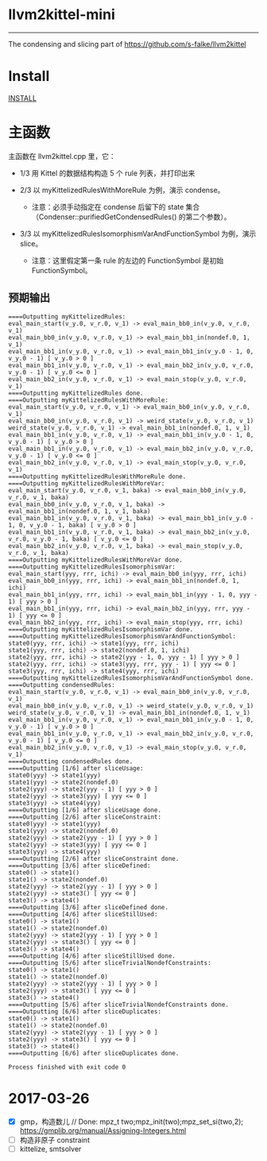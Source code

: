 # llvm2kittel-mini
---

The condensing and slicing part of https://github.com/s-falke/llvm2kittel

# Install

[INSTALL](INSTALL)

# 主函数

主函数在 llvm2kittel.cpp 里，它：

+ 1/3 用 Kittel 的数据结构构造 5 个 rule 列表，并打印出来

+ 2/3 以 myKittelizedRulesWithMoreRule 为例，演示 condense。
    + 注意：必须手动指定在 condense 后留下的 state 集合（Condenser::purifiedGetCondensedRules() 的第二个参数）。

+ 3/3 以 myKittelizedRulesIsomorphismVarAndFunctionSymbol 为例，演示 slice。
    + 注意：这里假定第一条 rule 的左边的 FunctionSymbol 是初始 FunctionSymbol。

## 预期输出


    ====Outputting myKittelizedRules:
    eval_main_start(v_y.0, v_r.0, v_1) -> eval_main_bb0_in(v_y.0, v_r.0, v_1)
    eval_main_bb0_in(v_y.0, v_r.0, v_1) -> eval_main_bb1_in(nondef.0, 1, v_1)
    eval_main_bb1_in(v_y.0, v_r.0, v_1) -> eval_main_bb1_in(v_y.0 - 1, 0, v_y.0 - 1) [ v_y.0 > 0 ]
    eval_main_bb1_in(v_y.0, v_r.0, v_1) -> eval_main_bb2_in(v_y.0, v_r.0, v_y.0 - 1) [ v_y.0 <= 0 ]
    eval_main_bb2_in(v_y.0, v_r.0, v_1) -> eval_main_stop(v_y.0, v_r.0, v_1)
    ====Outputting myKittelizedRules done.
    ====Outputting myKittelizedRulesWithMoreRule:
    eval_main_start(v_y.0, v_r.0, v_1) -> eval_main_bb0_in(v_y.0, v_r.0, v_1)
    eval_main_bb0_in(v_y.0, v_r.0, v_1) -> weird_state(v_y.0, v_r.0, v_1)
    weird_state(v_y.0, v_r.0, v_1) -> eval_main_bb1_in(nondef.0, 1, v_1)
    eval_main_bb1_in(v_y.0, v_r.0, v_1) -> eval_main_bb1_in(v_y.0 - 1, 0, v_y.0 - 1) [ v_y.0 > 0 ]
    eval_main_bb1_in(v_y.0, v_r.0, v_1) -> eval_main_bb2_in(v_y.0, v_r.0, v_y.0 - 1) [ v_y.0 <= 0 ]
    eval_main_bb2_in(v_y.0, v_r.0, v_1) -> eval_main_stop(v_y.0, v_r.0, v_1)
    ====Outputting myKittelizedRulesWithMoreRule done.
    ====Outputting myKittelizedRulesWithMoreVar:
    eval_main_start(v_y.0, v_r.0, v_1, baka) -> eval_main_bb0_in(v_y.0, v_r.0, v_1, baka)
    eval_main_bb0_in(v_y.0, v_r.0, v_1, baka) -> eval_main_bb1_in(nondef.0, 1, v_1, baka)
    eval_main_bb1_in(v_y.0, v_r.0, v_1, baka) -> eval_main_bb1_in(v_y.0 - 1, 0, v_y.0 - 1, baka) [ v_y.0 > 0 ]
    eval_main_bb1_in(v_y.0, v_r.0, v_1, baka) -> eval_main_bb2_in(v_y.0, v_r.0, v_y.0 - 1, baka) [ v_y.0 <= 0 ]
    eval_main_bb2_in(v_y.0, v_r.0, v_1, baka) -> eval_main_stop(v_y.0, v_r.0, v_1, baka)
    ====Outputting myKittelizedRulesWithMoreVar done.
    ====Outputting myKittelizedRulesIsomorphismVar:
    eval_main_start(yyy, rrr, ichi) -> eval_main_bb0_in(yyy, rrr, ichi)
    eval_main_bb0_in(yyy, rrr, ichi) -> eval_main_bb1_in(nondef.0, 1, ichi)
    eval_main_bb1_in(yyy, rrr, ichi) -> eval_main_bb1_in(yyy - 1, 0, yyy - 1) [ yyy > 0 ]
    eval_main_bb1_in(yyy, rrr, ichi) -> eval_main_bb2_in(yyy, rrr, yyy - 1) [ yyy <= 0 ]
    eval_main_bb2_in(yyy, rrr, ichi) -> eval_main_stop(yyy, rrr, ichi)
    ====Outputting myKittelizedRulesIsomorphismVar done.
    ====Outputting myKittelizedRulesIsomorphismVarAndFunctionSymbol:
    state0(yyy, rrr, ichi) -> state1(yyy, rrr, ichi)
    state1(yyy, rrr, ichi) -> state2(nondef.0, 1, ichi)
    state2(yyy, rrr, ichi) -> state2(yyy - 1, 0, yyy - 1) [ yyy > 0 ]
    state2(yyy, rrr, ichi) -> state3(yyy, rrr, yyy - 1) [ yyy <= 0 ]
    state3(yyy, rrr, ichi) -> state4(yyy, rrr, ichi)
    ====Outputting myKittelizedRulesIsomorphismVarAndFunctionSymbol done.
    ====Outputting condensedRules:
    eval_main_start(v_y.0, v_r.0, v_1) -> eval_main_bb0_in(v_y.0, v_r.0, v_1)
    eval_main_bb0_in(v_y.0, v_r.0, v_1) -> weird_state(v_y.0, v_r.0, v_1)
    weird_state(v_y.0, v_r.0, v_1) -> eval_main_bb1_in(nondef.0, 1, v_1)
    eval_main_bb1_in(v_y.0, v_r.0, v_1) -> eval_main_bb1_in(v_y.0 - 1, 0, v_y.0 - 1) [ v_y.0 > 0 ]
    eval_main_bb1_in(v_y.0, v_r.0, v_1) -> eval_main_bb2_in(v_y.0, v_r.0, v_y.0 - 1) [ v_y.0 <= 0 ]
    eval_main_bb2_in(v_y.0, v_r.0, v_1) -> eval_main_stop(v_y.0, v_r.0, v_1)
    ====Outputting condensedRules done.
    ====Outputting [1/6] after sliceUsage:
    state0(yyy) -> state1(yyy)
    state1(yyy) -> state2(nondef.0)
    state2(yyy) -> state2(yyy - 1) [ yyy > 0 ]
    state2(yyy) -> state3(yyy) [ yyy <= 0 ]
    state3(yyy) -> state4(yyy)
    ====Outputting [1/6] after sliceUsage done.
    ====Outputting [2/6] after sliceConstraint:
    state0(yyy) -> state1(yyy)
    state1(yyy) -> state2(nondef.0)
    state2(yyy) -> state2(yyy - 1) [ yyy > 0 ]
    state2(yyy) -> state3(yyy) [ yyy <= 0 ]
    state3(yyy) -> state4(yyy)
    ====Outputting [2/6] after sliceConstraint done.
    ====Outputting [3/6] after sliceDefined:
    state0() -> state1()
    state1() -> state2(nondef.0)
    state2(yyy) -> state2(yyy - 1) [ yyy > 0 ]
    state2(yyy) -> state3() [ yyy <= 0 ]
    state3() -> state4()
    ====Outputting [3/6] after sliceDefined done.
    ====Outputting [4/6] after sliceStillUsed:
    state0() -> state1()
    state1() -> state2(nondef.0)
    state2(yyy) -> state2(yyy - 1) [ yyy > 0 ]
    state2(yyy) -> state3() [ yyy <= 0 ]
    state3() -> state4()
    ====Outputting [4/6] after sliceStillUsed done.
    ====Outputting [5/6] after sliceTrivialNondefConstraints:
    state0() -> state1()
    state1() -> state2(nondef.0)
    state2(yyy) -> state2(yyy - 1) [ yyy > 0 ]
    state2(yyy) -> state3() [ yyy <= 0 ]
    state3() -> state4()
    ====Outputting [5/6] after sliceTrivialNondefConstraints done.
    ====Outputting [6/6] after sliceDuplicates:
    state0() -> state1()
    state1() -> state2(nondef.0)
    state2(yyy) -> state2(yyy - 1) [ yyy > 0 ]
    state2(yyy) -> state3() [ yyy <= 0 ]
    state3() -> state4()
    ====Outputting [6/6] after sliceDuplicates done.

    Process finished with exit code 0

# 2017-03-26

- [x] gmp，构造数儿 // Done: mpz_t two;mpz_init(two);mpz_set_si(two,2); https://gmplib.org/manual/Assigning-Integers.html
- [ ] 构造非原子 constraint
- [ ] kittelize, smtsolver